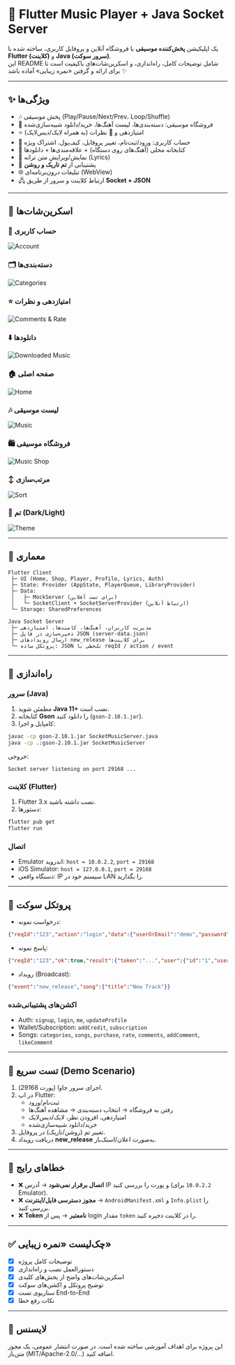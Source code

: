 # 🎵 Flutter Music Player + Java Socket Server

یک اپلیکیشن **پخش‌کننده موسیقی** با فروشگاه آنلاین و پروفایل کاربری، ساخته شده با **Flutter (کلاینت)** و **Java (سرور سوکت)**.  
این README شامل توضیحات کامل، راه‌اندازی، و اسکرین‌شات‌های باکیفیت است تا برای ارائه و گرفتن «نمره زیبایی» آماده باشد ✨

---

## ✨ ویژگی‌ها

- 🎶 پخش موسیقی (Play/Pause/Next/Prev، Loop/Shuffle)
- 🛒 فروشگاه موسیقی: دسته‌بندی‌ها، لیست آهنگ‌ها، خرید/دانلود شبیه‌سازی‌شده
- ⭐ امتیازدهی و 💬 نظرات (به همراه لایک/دیس‌لایک)
- 👤 حساب کاربری: ورود/ثبت‌نام، تغییر پروفایل، کیف‌پول، اشتراک ویژه
- 📂 کتابخانه محلی (آهنگ‌های روی دستگاه) + علاقه‌مندی‌ها + دانلودها
- 📜 نمایش/ویرایش متن ترانه (Lyrics)
- 🌙 پشتیبانی از **تم تاریک و روشن**
- 🌐 تبلیغات درون‌برنامه‌ای (WebView)
- 🖧 ارتباط کلاینت و سرور از طریق **Socket + JSON**

---

## 📸 اسکرین‌شات‌ها

### 🔑 حساب کاربری
![Account](assets/images/account.png)

### 🗂️ دسته‌بندی‌ها
![Categories](assets/images/categories.png)

### ⭐ امتیازدهی و نظرات
![Comments & Rate](assets/images/comment&rate.png)

### ⬇️ دانلودها
![Downloaded Music](assets/images/downloadedMusic.png)

### 🏠 صفحه اصلی
![Home](assets/images/home.png)

### 🎶 لیست موسیقی
![Music](assets/images/music.png)

### 🛍️ فروشگاه موسیقی
![Music Shop](assets/images/musicShop.png)

### ↕️ مرتب‌سازی
![Sort](assets/images/sort.png)

### 🎨 تم (Dark/Light)
![Theme](assets/images/theme.png)

---
## 🧱 معماری

```
Flutter Client
 ├─ UI (Home, Shop, Player, Profile, Lyrics, Auth)
 ├─ State: Provider (AppState, PlayerQueue, LibraryProvider)
 ├─ Data: 
 │   ├─ MockServer (برای تست آفلاین)
 │   └─ SocketClient + SocketServerProvider (ارتباط آنلاین)
 └─ Storage: SharedPreferences

Java Socket Server
 ├─ مدیریت کاربران، آهنگ‌ها، کامنت‌ها، امتیازدهی
 ├─ ذخیره‌سازی در فایل JSON (server-data.json)
 ├─ ارسال رویدادهای new_release برای کلاینت‌ها
 └─ پروتکل ساده: JSON تک‌خطی با reqId / action / event
```

---

## 🚀 راه‌اندازی

### سرور (Java)
1. مطمئن شوید **Java 11+** نصب است.  
2. کتابخانه **Gson** را دانلود کنید (`gson-2.10.1.jar`).  
3. کامپایل و اجرا:

```bash
javac -cp gson-2.10.1.jar SocketMusicServer.java
java -cp .:gson-2.10.1.jar SocketMusicServer
```

خروجی:  
```
Socket server listening on port 29168 ...
```

### کلاینت (Flutter)
1. Flutter 3.x نصب داشته باشید.  
2. دستورها:
```bash
flutter pub get
flutter run
```

### اتصال
- Emulator اندروید: `host = 10.0.2.2`, `port = 29168`  
- iOS Simulator: `host = 127.0.0.1`, `port = 29168`  
- دستگاه واقعی: IP سیستم خود در LAN را بگذارید.

---

## 🔌 پروتکل سوکت

- درخواست نمونه:
```json
{"reqId":"123","action":"login","data":{"userOrEmail":"demo","password":"123"}}
```
- پاسخ نمونه:
```json
{"reqId":"123","ok":true,"result":{"token":"...","user":{"id":"1","username":"demo"}}}
```
- رویداد (Broadcast):
```json
{"event":"new_release","song":{"title":"New Track"}}
```

### اکشن‌های پشتیبانی‌شده
- Auth: `signup`, `login`, `me`, `updateProfile`  
- Wallet/Subscription: `addCredit`, `subscription`  
- Songs: `categories`, `songs`, `purchase`, `rate`, `comments`, `addComment`, `likeComment`

---



## 🧪 تست سریع (Demo Scenario)

1. اجرای سرور جاوا (پورت 29168).  
2. در اپ Flutter:
   - ثبت‌نام/ورود  
   - رفتن به فروشگاه → انتخاب دسته‌بندی → مشاهده آهنگ‌ها  
   - امتیازدهی، افزودن نظر، لایک/دیس‌لایک  
   - خرید/دانلود شبیه‌سازی‌شده  
3. تغییر تم (روشن/تاریک) در پروفایل.  
4. دریافت رویداد **new_release** به‌صورت اعلان/اسنک‌بار.

---

## 🧯 خطاهای رایج

- ❌ **اتصال برقرار نمی‌شود** → آدرس IP و پورت را بررسی کنید (`10.0.2.2` برای Emulator).  
- ❌ **مجوز دسترسی فایل/اینترنت** → `AndroidManifest.xml` و `Info.plist` را بررسی کنید.  
- ❌ **Token نامعتبر** → پس از login مقدار `token` را در کلاینت ذخیره کنید.

---

## ✅ چک‌لیست «نمره زیبایی»

- [x] توضیحات کامل پروژه  
- [x] دستورالعمل نصب و راه‌اندازی  
- [x] اسکرین‌شات‌های واضح از بخش‌های کلیدی  
- [x] توضیح پروتکل و اکشن‌های سوکت  
- [x] سناریوی تست End-to-End  
- [x] نکات رفع خطا  

---

## 📜 لایسنس
این پروژه برای اهداف آموزشی ساخته شده است. در صورت انتشار عمومی، یک مجوز متن‌باز (MIT/Apache-2.0/...) اضافه کنید.
